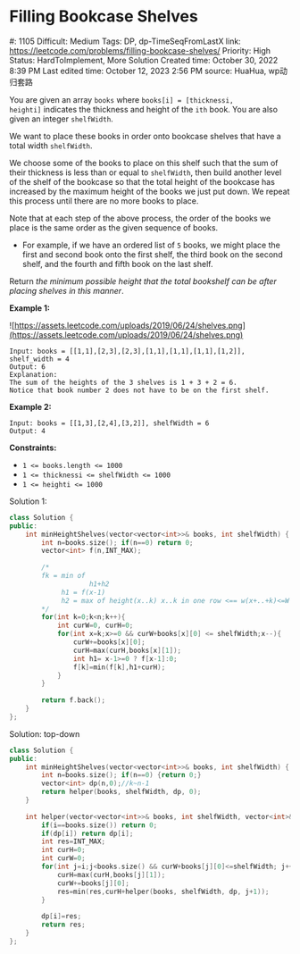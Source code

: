 # Filling Bookcase Shelves

#: 1105
Difficult: Medium
Tags: DP, dp-TimeSeqFromLastX
link: https://leetcode.com/problems/filling-bookcase-shelves/
Priority: High
Status: HardToImplement, More Solution
Created time: October 30, 2022 8:39 PM
Last edited time: October 12, 2023 2:56 PM
source: HuaHua, wp动归套路

You are given an array `books` where `books[i] = [thicknessi, heighti]` indicates the thickness and height of the `ith` book. You are also given an integer `shelfWidth`.

We want to place these books in order onto bookcase shelves that have a total width `shelfWidth`.

We choose some of the books to place on this shelf such that the sum of their thickness is less than or equal to `shelfWidth`, then build another level of the shelf of the bookcase so that the total height of the bookcase has increased by the maximum height of the books we just put down. We repeat this process until there are no more books to place.

Note that at each step of the above process, the order of the books we place is the same order as the given sequence of books.

- For example, if we have an ordered list of `5` books, we might place the first and second book onto the first shelf, the third book on the second shelf, and the fourth and fifth book on the last shelf.

Return *the minimum possible height that the total bookshelf can be after placing shelves in this manner*.

**Example 1:**

![https://assets.leetcode.com/uploads/2019/06/24/shelves.png](https://assets.leetcode.com/uploads/2019/06/24/shelves.png)

```
Input: books = [[1,1],[2,3],[2,3],[1,1],[1,1],[1,1],[1,2]], shelf_width = 4
Output: 6
Explanation:
The sum of the heights of the 3 shelves is 1 + 3 + 2 = 6.
Notice that book number 2 does not have to be on the first shelf.

```

**Example 2:**

```
Input: books = [[1,3],[2,4],[3,2]], shelfWidth = 6
Output: 4

```

**Constraints:**

- `1 <= books.length <= 1000`
- `1 <= thicknessi <= shelfWidth <= 1000`
- `1 <= heighti <= 1000`

Solution 1:

```cpp
class Solution {
public:
    int minHeightShelves(vector<vector<int>>& books, int shelfWidth) {
        int n=books.size(); if(n==0) return 0;
        vector<int> f(n,INT_MAX);
        
        /*
        fk = min of 
                    h1+h2
             h1 = f(x-1)
             h2 = max of height(x..k) x..k in one row <== w(x+..+k)<=W
        */
        for(int k=0;k<n;k++){
            int curW=0, curH=0;
            for(int x=k;x>=0 && curW+books[x][0] <= shelfWidth;x--){
                curW+=books[x][0];
                curH=max(curH,books[x][1]);
                int h1= x-1>=0 ? f[x-1]:0;
                f[k]=min(f[k],h1+curH);
            }
        }
        
        return f.back();
    }
};
```

Solution: top-down

```cpp
class Solution {
public:
    int minHeightShelves(vector<vector<int>>& books, int shelfWidth) {
        int n=books.size(); if(n==0) {return 0;}
        vector<int> dp(n,0);//k~n-1
        return helper(books, shelfWidth, dp, 0);
    }
    
    int helper(vector<vector<int>>& books, int shelfWidth, vector<int>&dp, int i) {
        if(i==books.size()) return 0;
        if(dp[i]) return dp[i];
        int res=INT_MAX;
        int curH=0;
        int curW=0;
        for(int j=i;j<books.size() && curW+books[j][0]<=shelfWidth; j++){
            curH=max(curH,books[j][1]);
            curW+=books[j][0];
            res=min(res,curH+helper(books, shelfWidth, dp, j+1));
        }
        
        dp[i]=res;
        return res;
    }
};
```